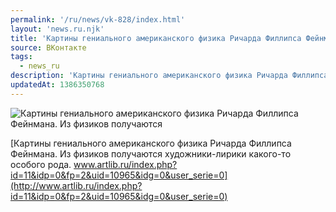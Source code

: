```yaml
---
permalink: '/ru/news/vk-828/index.html'
layout: 'news.ru.njk'
title: 'Картины гениального американского физика Ричарда Филлипса Фейнмана.'
source: ВКонтакте
tags:
  - news_ru
description: 'Картины гениального американского физика Ричарда Филлипса Фейнмана.'
updatedAt: 1386350768
---
```

![Картины гениального американского физика Ричарда Филлипса Фейнмана. Из физиков получаются](https://sun9-26.userapi.com/c6066/v6066833/4cda/A-WDbqrPCCE.jpg)

[Картины гениального американского физика Ричарда Филлипса Фейнмана.
Из физиков получаются художники-лирики какого-то особого рода.
www.artlib.ru/index.php?id=11&idp=0&fp=2&uid=10965&idg=0&user_serie=0](http://www.artlib.ru/index.php?id=11&idp=0&fp=2&uid=10965&idg=0&user_serie=0)
